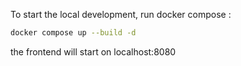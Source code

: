To start the local development, run docker compose :
```sh
docker compose up --build -d
```

the frontend will start on localhost:8080
